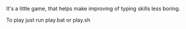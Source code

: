 It's a little game, that helps make improving of typing skills less boring.

To play just run play.bat or play.sh